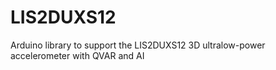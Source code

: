 # LIS2DUXS12
Arduino library to support the LIS2DUXS12 3D ultralow-power accelerometer with QVAR and AI
